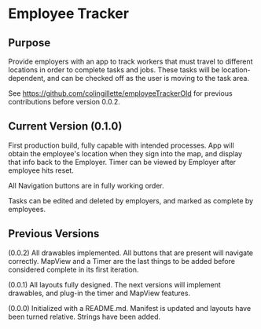# Employee Tracker

## Purpose

Provide employers with an app to track workers that must travel to different locations in order to complete tasks and jobs. These tasks will be location-dependent, and can be checked off as the user is moving to the task area.

See https://github.com/colingillette/employeeTrackerOld for previous contributions before version 0.0.2.

## Current Version (0.1.0)

First production build, fully capable with intended processes. App will obtain the employee's location when they sign into the map, and display that info back to the Employer. Timer can be viewed by Employer after employee hits reset. 

All Navigation buttons are in fully working order.

Tasks can be edited and deleted by employers, and marked as complete by employees.

## Previous Versions

(0.0.2) All drawables implemented. All buttons that are present will navigate correctly. MapView and a Timer are the last things to be added before considered complete in its first iteration.

(0.0.1) All layouts fully designed. The next versions will implement drawables, and plug-in the timer and MapView features.

(0.0.0) Initialized with a README.md. Manifest is updated and layouts have been turned relative. Strings have been added.
